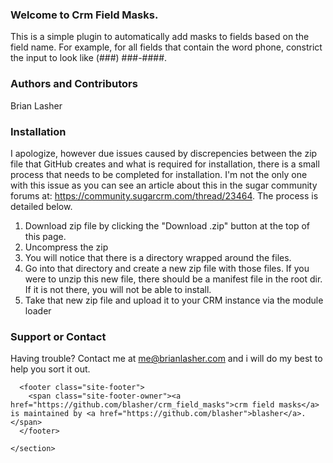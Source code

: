 <section class="main-content">
    <h3><a id="welcome-to-crm-field-masks" class="anchor" href="#welcome-to-crm-field-masks" aria-hidden="true"><span aria-hidden="true" class="octicon octicon-link"></span></a>Welcome to Crm Field Masks.</h3>

<p>This is a simple plugin to automatically add masks to fields based on the field name.  For example, for all fields
that contain the word phone, constrict the input to look like (###) ###-####.</p>

<h3><a id="authors-and-contributors" class="anchor" href="#authors-and-contributors" aria-hidden="true"><span aria-hidden="true" class="octicon octicon-link"></span></a>Authors and Contributors</h3>
<p>Brian Lasher</p>


<h3><a id="installation" class="anchor" href="#installation" aria-hidden="true"><span aria-hidden="true" class="octicon octicon-link"></span></a>Installation</h3>
<p>I apologize, however due issues caused by discrepencies between the zip file that GitHub creates and what 
is required for installation, there is a small process that needs to be completed for installation.  I'm not
the only one with this issue as you can see an article about this in the sugar community forums at:
<a href="https://community.sugarcrm.com/thread/23464">https://community.sugarcrm.com/thread/23464</a>.  The
process is detailed below.
</p>
<ol>
<li>Download zip file by clicking the "Download .zip" button at the top of this page.</li>
<li>Uncompress the zip</li>
<li>You will notice that there is a directory wrapped around the files.</li>
<li>Go into that directory and create a new zip file with those files.  If you were to unzip this new file, there should be a manifest file in the root dir.  If it is not there, you will not be able to install.</li>
<li>Take that new zip file and upload it to your CRM instance via the module loader</li>
</ol>

<h3><a id="support-or-contact" class="anchor" href="#support-or-contact" aria-hidden="true"><span aria-hidden="true" class="octicon octicon-link"></span></a>Support or Contact</h3>

<p>Having trouble? Contact me at <a href="mailto:me@brianlasher.com">me@brianlasher.com</a> and i will do my best to help you sort it out.</p>

      <footer class="site-footer">
        <span class="site-footer-owner"><a href="https://github.com/blasher/crm_field_masks">crm field masks</a> is maintained by <a href="https://github.com/blasher">blasher</a>.</span>
      </footer>

    </section>

